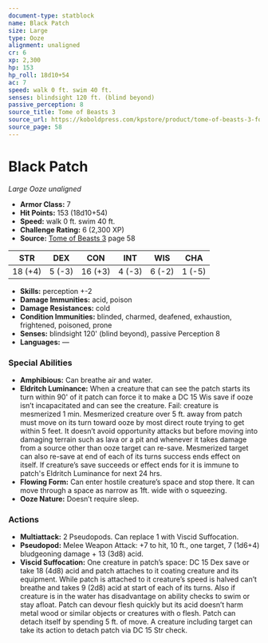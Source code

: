 ```yaml
---
document-type: statblock
name: Black Patch
size: Large
type: Ooze
alignment: unaligned
cr: 6
xp: 2,300
hp: 153
hp_roll: 18d10+54
ac: 7
speed: walk 0 ft. swim 40 ft.
senses: blindsight 120 ft. (blind beyond) 
passive_perception: 8
source_title: Tome of Beasts 3
source_url: https://koboldpress.com/kpstore/product/tome-of-beasts-3-for-5th-edition/
source_page: 58
---
```


# Black Patch

*Large* *Ooze* *unaligned*

- **Armor Class:** 7
- **Hit Points:** 153 (18d10+54)
- **Speed:** walk 0 ft. swim 40 ft.
- **Challenge Rating:** 6 (2,300 XP)
- **Source:** [Tome of Beasts 3](https://koboldpress.com/kpstore/product/tome-of-beasts-3-for-5th-edition/) page 58

| STR | DEX | CON | INT | WIS | CHA |
| --- | --- | --- | --- | --- | --- |
| 18 (+4) | 5 (-3) | 16 (+3) | 4 (-3) | 6 (-2) | 1 (-5) |

- **Skills:** perception +-2
- **Damage Immunities:** acid, poison
- **Damage Resistances:** cold
- **Condition Immunities:** blinded, charmed, deafened, exhaustion, frightened, poisoned, prone
- **Senses:** blindsight 120' (blind beyond), passive Perception 8
- **Languages:** —

### Special Abilities

- **Amphibious:** Can breathe air and water.
- **Eldritch Luminance:** When a creature that can see the patch starts its turn within 90' of it patch can force it to make a DC 15 Wis save if ooze isn’t incapacitated and can see the creature. Fail: creature is mesmerized 1 min. Mesmerized creature over 5 ft. away from patch must move on its turn toward ooze by most direct route trying to get within 5 feet. It doesn’t avoid opportunity attacks but before moving into damaging terrain such as lava or a pit and whenever it takes damage from a source other than ooze target can re-save. Mesmerized target can also re-save at end of each of its turns success ends effect on itself. If creature’s save succeeds or effect ends for it is immune to patch's Eldritch Luminance for next 24 hrs.
- **Flowing Form:** Can enter hostile creature’s space and stop there. It can move through a space as narrow as 1ft. wide with o squeezing.
- **Ooze Nature:** Doesn’t require sleep.

### Actions

- **Multiattack:** 2 Pseudopods. Can replace 1 with Viscid Suffocation.
- **Pseudopod:** Melee Weapon Attack: +7 to hit, 10 ft., one target, 7 (1d6+4) bludgeoning damage + 13 (3d8) acid.
- **Viscid Suffocation:** One creature in patch’s space: DC 15 Dex save or take 18 (4d8) acid and patch attaches to it coating creature and its equipment. While patch is attached to it creature’s speed is halved can’t breathe and takes 9 (2d8) acid at start of each of its turns. Also if creature is in the water has disadvantage on ability checks to swim or stay afloat. Patch can devour flesh quickly but its acid doesn’t harm metal wood or similar objects or creatures with o flesh. Patch can detach itself by spending 5 ft. of move. A creature including target can take its action to detach patch via DC 15 Str check.
